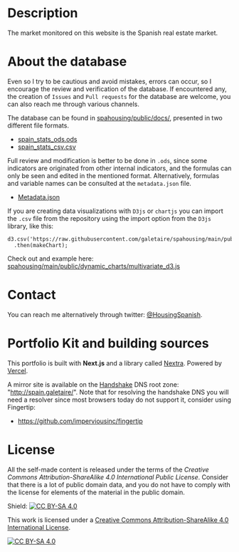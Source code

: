 # Description

The market monitored on this website is the Spanish real estate market.

# About the database

Even so I try to be cautious and avoid mistakes, errors can occur, so I encourage the review and verification of the database. If encountered any, the creation of ``Issues`` and ``Pull requests`` for the database are welcome, you can also reach me through various channels.

The database can be found in [spahousing/public/docs/](https://github.com/galetaire/spahousing/tree/main/public/docs), presented in two different file formats.
  - [spain_stats_ods.ods](https://github.com/galetaire/spahousing/blob/main/public/docs/spain_stats_ods.ods)
  - [spain_stats_csv.csv](https://github.com/galetaire/spahousing/blob/main/public/docs/spain_stats_csv.csv)

Full review and modification is better to be done in ``.ods``, since some indicators are originated from other internal indicators, and the formulas can only be seen and edited in the mentioned format. Alternatively, formulas and variable names can be consulted at the ``metadata.json`` file.

- [Metadata.json](https://github.com/galetaire/spahousing/raw/main/public/docs/metadata.json)

If you are creating data visualizations with ``D3js`` or ``chartjs`` you can import the ``.csv`` file from the repository using the import option from the ``D3js`` library, like this:

```
d3.csv('https://raw.githubusercontent.com/galetaire/spahousing/main/public/docs/spain_stats_csv.csv')
  .then(makeChart);
```
Check out and example here: [spahousing/main/public/dynamic_charts/multivariate_d3.js](https://github.com/galetaire/spahousing/blob/main/public/dynamic_charts/multivariate_d3.js)

# Contact

You can reach me alternatively through twitter: [@HousingSpanish](https://twitter.com/HousingSpanish).

# Portfolio Kit and building sources

This portfolio is built with **Next.js** and a library called [Nextra](https://nextra.vercel.app/). Powered by [Vercel](https://vercel.com).

A mirror site is available on the [Handshake](https://handshake.org/) DNS root zone: "http://spain.galetaire/". Note that for resolving the handshake DNS you will need a resolver since most browsers today do not support it, consider using Fingertip:
* https://github.com/imperviousinc/fingertip

# License

All the self-made content is released under the terms of the _Creative Commons Attribution-ShareAlike 4.0 International Public License_. Consider that there is a lot of public domain data, and you do not have to comply with the license for elements of the material in the public domain.

Shield: [![CC BY-SA 4.0][cc-by-sa-shield]][cc-by-sa]

This work is licensed under a
[Creative Commons Attribution-ShareAlike 4.0 International License][cc-by-sa].

[![CC BY-SA 4.0][cc-by-sa-image]][cc-by-sa]

[cc-by-sa]: http://creativecommons.org/licenses/by-sa/4.0/
[cc-by-sa-image]: https://licensebuttons.net/l/by-sa/4.0/88x31.png
[cc-by-sa-shield]: https://img.shields.io/badge/License-CC%20BY--SA%204.0-lightgrey.svg

